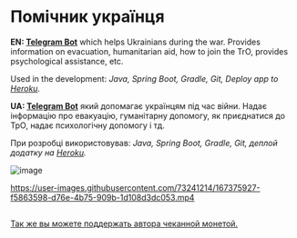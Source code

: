 # Помічник українця
**EN: [Telegram Bot](https://t.me/ua_borymskyi_helper_bot)** which helps Ukrainians during the war. Provides information on evacuation, humanitarian aid, how to join the TrO, provides psychological assistance, etc.

Used in the development: *Java, Spring Boot, Gradle, Git, Deploy app to [Heroku](https://dashboard.heroku.com/).*






**UA: [Telegram Bot](https://t.me/ua_borymskyi_helper_bot)** який допомагає українцям під час війни. Надає інформацію про евакуацію, гуманітарну допомогу, як приєднатися до ТрО, надає психологічну допомогу і тд.

При розробці використовував: *Java, Spring Boot, Gradle, Git, деплой додатку на [Heroku](https://dashboard.heroku.com/).*

![image](https://user-images.githubusercontent.com/73241214/167372409-6b9eda17-f702-42ff-89dd-634ff726b5fa.png)

https://user-images.githubusercontent.com/73241214/167375927-f5863598-d76e-4b75-909b-1d108d3dc053.mp4




##
[Так же вы можете поддержать автора чеканной монетой.](https://send.monobank.ua/jar/AGN7gXSmuT)
